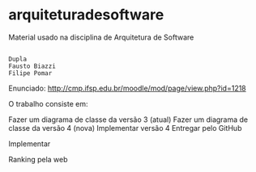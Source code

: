 # arquiteturadesoftware
Material usado na disciplina de Arquitetura de Software

~~~~~~~~~~~~~~~~~~~~~~~~~~~~~~~~~~~~~~~~~~~~~~

Dupla
Fausto Biazzi
Filipe Pomar

~~~~~~~~~~~~~~~~~~~~~~~~~~~~~~~~~~~~~~~~~~~~~~

Enunciado: http://cmp.ifsp.edu.br/moodle/mod/page/view.php?id=1218

O trabalho consiste em:

Fazer um diagrama de classe da versão 3 (atual)
Fazer um diagrama de classe da versão 4 (nova)
Implementar versão 4
Entregar pelo GitHub

Implementar

Ranking pela web